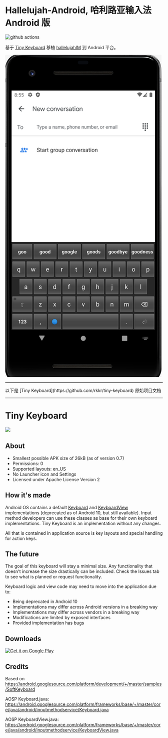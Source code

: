 # Hallelujah-Android, 哈利路亚输入法 Android 版
![github actions](https://github.com/dongyuwei/Hallelujah-Android/actions/workflows/android.yml/badge.svg)

基于 [Tiny Keyboard](https://github.com/rkkr/tiny-keyboard) 移植 [hallelujahIM](https://github.com/dongyuwei/hallelujahIM) 到 Android 平台。

<img src="images/him.jpg" width="500"/>

<hr>
以下是 [Tiny Keyboard](https://github.com/rkkr/tiny-keyboard) 原始项目文档
<hr>

# Tiny Keyboard

<img src="images/keyboard.png" width="500"/>

## About

- Smallest possible APK size of 26kB (as of version 0.7)
- Permissions: 0
- Supported layouts: en_US
- No Launcher icon and Settings
- Licensed under Apache License Version 2

## How it's made

Android OS contains a default [Keyboard](https://developer.android.com/reference/android/inputmethodservice/Keyboard) and [KeyboardView](https://developer.android.com/reference/android/inputmethodservice/KeyboardView) implementations (deprecated as of Android 10, but still available). Input method developers can use these classes as base for their own keyboard implementations. Tiny Keyboard is an implementation without any changes.

All that is contained in application source is key layouts and special handling for action keys.

## The future

The goal of this keyboard will stay a minimal size. Any functionality that doesn't increase the size drastically can be included. Check the Issues tab to see what is planned or request functionality.

Keyboard logic and view code may need to move into the application due to:

- Being deprecated in Android 10
- Implementations may differ across Android versions in a breaking way
- Implementations may differ across vendors in a breaking way
- Modifications are limited by exposed interfaces
- Provided implementation has bugs

## Downloads

[<img src="https://play.google.com/intl/en_us/badges/images/generic/en-play-badge.png"
      alt="Get it on Google Play"
      height="80">](https://play.google.com/store/apps/details?id=rkr.tinykeyboard.inputmethod)

## Credits

Based on https://android.googlesource.com/platform/development/+/master/samples/SoftKeyboard

AOSP Keyboard.java: https://android.googlesource.com/platform/frameworks/base/+/master/core/java/android/inputmethodservice/Keyboard.java

AOSP KeyboardView.java: https://android.googlesource.com/platform/frameworks/base/+/master/core/java/android/inputmethodservice/KeyboardView.java

